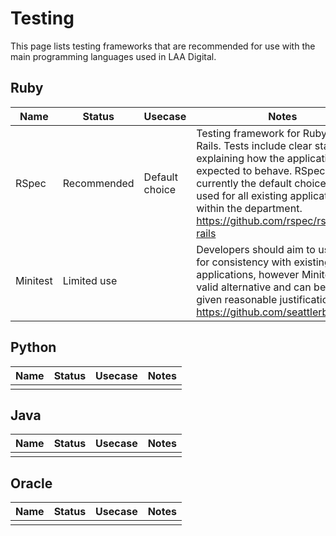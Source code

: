 
# Testing

This page lists testing frameworks that are recommended for use with the main programming languages used in LAA Digital.

## Ruby

| Name | Status | Usecase  | Notes  |
|---|---|---|---|
| RSpec | Recommended | Default choice | Testing framework for Ruby/Ruby on Rails. Tests include clear statements explaining how the application is expected to behave. RSpec is currently the default choice and is used for all existing applications within the department. https://github.com/rspec/rspec-rails |
| Minitest | Limited use |  | Developers should aim to use RSpec for consistency with existing applications, however Minitest is a valid alternative and can be used given reasonable justification https://github.com/seattlerb/minitest |

## Python

| Name | Status | Usecase  | Notes  |
|---|---|---|---|
|  |  |  |  |

## Java

| Name | Status | Usecase  | Notes  |
|---|---|---|---|
|  |  |  |  |

## Oracle

| Name | Status | Usecase  | Notes  |
|---|---|---|---|
|  |  |  |  |
